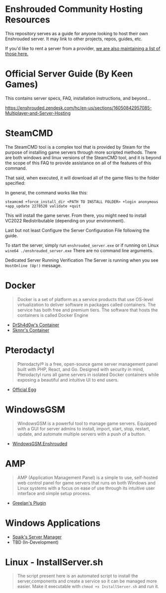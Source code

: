 # Enshrouded Community Hosting Resources
This repository serves as a guide for anyone looking to host their own Enshrouded server. It may link to other projects, repos, guides, etc.

If you'd like to rent a server from a provider, [we are also maintaining a list of those here.](https://github.com/PR3SIDENT/enshrouded-server/blob/main/Hosting%20Providers/hosting-providers.md)

# Official Server Guide (By Keen Games)
This contains server specs, FAQ, installation instructions, and beyond...

https://enshrouded.zendesk.com/hc/en-us/sections/16050842957085-Multiplayer-and-Server-Hosting

# SteamCMD
The SteamCMD tool is a complex tool that is provided by Steam for the purpose of installing game servers through more scripted methods.  There are both windows and linux versions of the SteamCMD tool, and it is beyond the scope of this FAQ to provide assistance on all of the features of this command.

That said, when executed, it will download all of the game files to the folder specified:

In general, the command works like this:

`steamcmd +force_install_dir <PATH TO INSTALL FOLDER> +login anonymous +app_update 2278520 validate +quit`

This will install the game server. From there, you might need to install VC2022 Redistributable (depending on your environment).

Last but not least Configure the Server Configuration File following the guide.

To start the server, simply run `enshrouded_server.exe`  or if running on Linux `wine64 ./enshrouded_server.exe` There are no command line arguments.

Dedicated Server Running Verification
The Server is running when you see ```HostOnline (Up!)``` message. 

# Docker
> Docker is a set of platform as a service products that use OS-level virtualization to deliver software in packages called containers. The service has both free and premium tiers. The software that hosts the containers is called Docker Engine
- [DrSh4d0w's Container](https://github.com/PR3SIDENT/enshrouded-server/blob/main/DockerResources)
- [Sknnr's Container](https://github.com/jsknnr/enshrouded-server)

# Pterodactyl
> Pterodactyl® is a free, open-source game server management panel built with PHP, React, and Go. Designed with security in mind, Pterodactyl runs all game servers in isolated Docker containers while exposing a beautiful and intuitive UI to end users.
- [Official Egg](https://github.com/parkervcp/eggs/tree/master/game_eggs/steamcmd_servers/enshrouded)

# WindowsGSM
> WindowsGSM is a powerful tool to manage game servers. Equipped with a GUI for server admins to install, import, start, stop, restart, update, and automate multiple servers with a push of a button.
- [WindowsGSM.Enshrouded](https://github.com/ohmcodes/WindowsGSM.Enshrouded)

# AMP
> AMP (Application Management Panel) is a simple to use, self-hosted web control panel for game servers that runs on both Windows and Linux systems with a focus on ease of use through its intuitive user interface and simple setup process.
- [Greelan's Plugin](https://github.com/CubeCoders/AMPTemplates/pull/606)
  
# Windows Applications
- [Spaik's Server Manager](https://github.com/ISpaikI/Enshrouded-Server-Manager)
- TBD (In-Development)

# Linux - InstallServer.sh
> The script present here is an automated script to install the server,components and create a service so it can be managed more easier.
Make it executable with ```chmod +x InstallServer.sh``` and run it.

